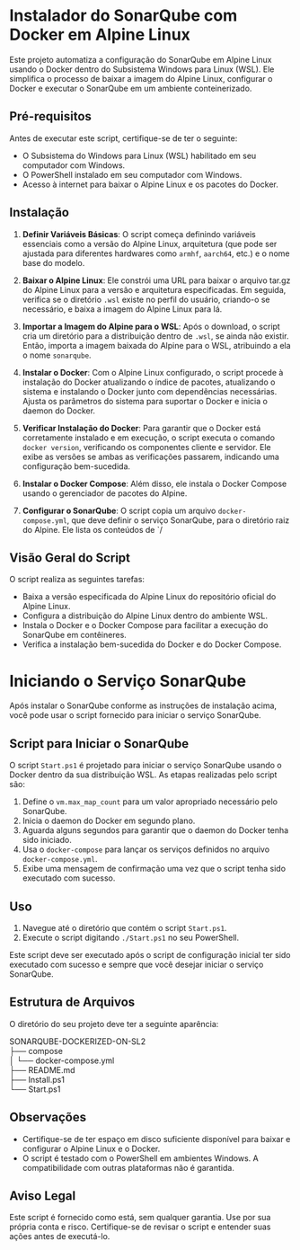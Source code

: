 # Instalador do SonarQube com Docker em Alpine Linux

Este projeto automatiza a configuração do SonarQube em Alpine Linux usando o Docker dentro do Subsistema Windows para Linux (WSL). Ele simplifica o processo de baixar a imagem do Alpine Linux, configurar o Docker e executar o SonarQube em um ambiente conteinerizado.

## Pré-requisitos

Antes de executar este script, certifique-se de ter o seguinte:

- O Subsistema do Windows para Linux (WSL) habilitado em seu computador com Windows.
- O PowerShell instalado em seu computador com Windows.
- Acesso à internet para baixar o Alpine Linux e os pacotes do Docker.

## Instalação

1. **Definir Variáveis Básicas**: O script começa definindo variáveis essenciais como a versão do Alpine Linux, arquitetura (que pode ser ajustada para diferentes hardwares como `armhf`, `aarch64`, etc.) e o nome base do modelo.

2. **Baixar o Alpine Linux**: Ele constrói uma URL para baixar o arquivo tar.gz do Alpine Linux para a versão e arquitetura especificadas. Em seguida, verifica se o diretório `.wsl` existe no perfil do usuário, criando-o se necessário, e baixa a imagem do Alpine Linux para lá.

3. **Importar a Imagem do Alpine para o WSL**: Após o download, o script cria um diretório para a distribuição dentro de `.wsl`, se ainda não existir. Então, importa a imagem baixada do Alpine para o WSL, atribuindo a ela o nome `sonarqube`.

4. **Instalar o Docker**: Com o Alpine Linux configurado, o script procede à instalação do Docker atualizando o índice de pacotes, atualizando o sistema e instalando o Docker junto com dependências necessárias. Ajusta os parâmetros do sistema para suportar o Docker e inicia o daemon do Docker.

5. **Verificar Instalação do Docker**: Para garantir que o Docker está corretamente instalado e em execução, o script executa o comando `docker version`, verificando os componentes cliente e servidor. Ele exibe as versões se ambas as verificações passarem, indicando uma configuração bem-sucedida.

6. **Instalar o Docker Compose**: Além disso, ele instala o Docker Compose usando o gerenciador de pacotes do Alpine.

7. **Configurar o SonarQube**: O script copia um arquivo `docker-compose.yml`, que deve definir o serviço SonarQube, para o diretório raiz do Alpine. Ele lista os conteúdos de `/

## Visão Geral do Script

O script realiza as seguintes tarefas:

- Baixa a versão especificada do Alpine Linux do repositório oficial do Alpine Linux.
- Configura a distribuição do Alpine Linux dentro do ambiente WSL.
- Instala o Docker e o Docker Compose para facilitar a execução do SonarQube em contêineres.
- Verifica a instalação bem-sucedida do Docker e do Docker Compose.

# Iniciando o Serviço SonarQube

Após instalar o SonarQube conforme as instruções de instalação acima, você pode usar o script fornecido para iniciar o serviço SonarQube.

## Script para Iniciar o SonarQube

O script `Start.ps1` é projetado para iniciar o serviço SonarQube usando o Docker dentro da sua distribuição WSL. As etapas realizadas pelo script são:

1. Define o `vm.max_map_count` para um valor apropriado necessário pelo SonarQube.
2. Inicia o daemon do Docker em segundo plano.
3. Aguarda alguns segundos para garantir que o daemon do Docker tenha sido iniciado.
4. Usa o `docker-compose` para lançar os serviços definidos no arquivo `docker-compose.yml`.
5. Exibe uma mensagem de confirmação uma vez que o script tenha sido executado com sucesso.

## Uso

1. Navegue até o diretório que contém o script `Start.ps1`.
2. Execute o script digitando `./Start.ps1` no seu PowerShell.

Este script deve ser executado após o script de configuração inicial ter sido executado com sucesso e sempre que você desejar iniciar o serviço SonarQube.


## Estrutura de Arquivos

O diretório do seu projeto deve ter a seguinte aparência:

SONARQUBE-DOCKERIZED-ON-SL2 <br />
├── compose <br />
│ └── docker-compose.yml <br />
├── README.md <br />
├── Install.ps1 <br />
└── Start.ps1 <br />

## Observações

- Certifique-se de ter espaço em disco suficiente disponível para baixar e configurar o Alpine Linux e o Docker.
- O script é testado com o PowerShell em ambientes Windows. A compatibilidade com outras plataformas não é garantida.

## Aviso Legal

Este script é fornecido como está, sem qualquer garantia. Use por sua própria conta e risco. Certifique-se de revisar o script e entender suas ações antes de executá-lo.



